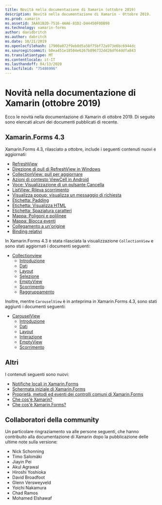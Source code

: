 ```yaml
---
title: Novità nella documentazione di Xamarin (ottobre 2019)
description: Novità nella documentazione di Xamarin - Ottobre 2019.
ms.prod: xamarin
ms.assetid: 3AA81B2D-7516-4AA6-81D2-D44450F0DB98
ms.technology: xamarin-forms
author: davidbritch
ms.author: dabritch
ms.date: 10/21/2019
ms.openlocfilehash: 17900a072f9eb0d5a58f75bf72a973e6bc6944dc
ms.sourcegitcommit: b0ea451e18504e6267b896732dd26df64ddfa843
ms.translationtype: MT
ms.contentlocale: it-IT
ms.lasthandoff: 04/13/2020
ms.locfileid: "75486996"
---
```

# <a name="xamarin-docs-whats-new-october-2019"></a>Novità nella documentazione di Xamarin (ottobre 2019)

Ecco le novità nella documentazione di Xamarin di ottobre 2019. Di seguito sono elencati alcuni dei documenti pubblicati di recente.

## <a name="xamarinforms-43"></a>Xamarin.Forms 4.3

Xamarin.Forms 4.3, rilasciato a ottobre, include i seguenti contenuti nuovi e aggiornati:

- [RefreshView](~/xamarin-forms/user-interface/refreshview.md)
- [Direzione di pull di RefreshView in Windows](~/xamarin-forms/platform/windows/refreshview-pulldirection.md)
- [CollectionView: pull per aggiornare](~/xamarin-forms/user-interface/collectionview/populate-data.md#pull-to-refresh)
- [Azioni di contesto ViewCell in Android](~/xamarin-forms/platform/android/viewcell-context-actions.md)
- [Voce: Visualizzazione di un pulsante Cancella](~/xamarin-forms/user-interface/text/entry.md#displaying-a-clear-button)
- [ListView: Rileva scorrimento](~/xamarin-forms/user-interface/listview/interactivity.md#detect-scrolling)
- [Visualizza popup: visualizza un messaggio di richiesta](~/xamarin-forms/user-interface/pop-ups.md#display-a-prompt)
- [Etichetta: Padding](~/xamarin-forms/user-interface/text/label.md#padding)
- [Etichetta: Visualizza HTML](~/xamarin-forms/user-interface/text/label.md#display-html)
- [Etichetta: Spaziatura caratteri](~/xamarin-forms/user-interface/text/label.md#character-spacing)
- [Mappa: Poligoni e polilinee](~/xamarin-forms/user-interface/map/polygons.md)
- [Mappa: Blocca eventi](~/xamarin-forms/user-interface/map/pins.md#interact-with-a-pin)
- [Collegamento a un'origine](~/xamarin-forms/internals/sourcelink.md)
- [Binding relativi](~/xamarin-forms/app-fundamentals/data-binding/relative-bindings.md)

In Xamarin.Forms 4.3 è stata rilasciata la visualizzazione `CollectionView` e sono stati aggiornati i documenti seguenti:

- [Collectionview](~/xamarin-forms/user-interface/collectionview/index.md)
  - [Introduzione](~/xamarin-forms/user-interface/collectionview/introduction.md)
  - [Dati](~/xamarin-forms/user-interface/collectionview/populate-data.md)
  - [Layout](~/xamarin-forms/user-interface/collectionview/layout.md)
  - [Selezione](~/xamarin-forms/user-interface/collectionview/selection.md)
  - [EmptyView](~/xamarin-forms/user-interface/collectionview/emptyview.md)
  - [Scorrimento](~/xamarin-forms/user-interface/collectionview/scrolling.md)
  - [Raggruppamento](~/xamarin-forms/user-interface/collectionview/grouping.md)

Inoltre, mentre `CarouselView` è in anteprima in Xamarin.Forms 4.3, sono stati aggiunti i documenti seguenti:

- [CarouselView](~/xamarin-forms/user-interface/carouselview/index.md)
  - [Introduzione](~/xamarin-forms/user-interface/carouselview/introduction.md)
  - [Dati](~/xamarin-forms/user-interface/carouselview/populate-data.md)
  - [Layout](~/xamarin-forms/user-interface/carouselview/layout.md)
  - [Interazione](~/xamarin-forms/user-interface/carouselview/interaction.md)
  - [EmptyView](~/xamarin-forms/user-interface/carouselview/emptyview.md)
  - [Scorrimento](~/xamarin-forms/user-interface/carouselview/scrolling.md)

## <a name="other"></a>Altri

I contenuti seguenti sono nuovi:

- [Notifiche locali in Xamarin.Forms](~/xamarin-forms/app-fundamentals/local-notifications.md)
- [Schermata iniziale di Xamarin.Forms](~/xamarin-forms/user-interface/splashscreen.md)
- [Proprietà, metodi ed eventi dei controlli comuni di Xamarin.Forms](~/xamarin-forms/user-interface/controls/common-properties.md)
- [Che cos'è Xamarin?](~/get-started/what-is-xamarin.md)
- [Che cos'è Xamarin.Forms?](~/get-started/what-is-xamarin-forms.md)

## <a name="community-contributors"></a>Collaboratori della community

Un particolare ringraziamento va alle persone seguenti, che hanno contribuito alla documentazione di Xamarin dopo la pubblicazione delle ultime note sulla versione:

- Nick Schonning
- Timo Salomäki
- Jiayin Pei
- Akul Agrawal
- Hiroshi Yoshioka
- David Broadfoot
- Glenn Versweyveld
- Yoichi Nakamura
- Chad Ramos
- Mohamed Elshawaf
